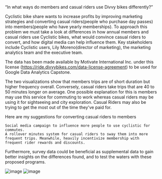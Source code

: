 “In what ways do members and casual riders use Divvy bikes differently?”

Cyclistic bike share wants to increase profits by improving marketing strategies and converting casual riders(people who purchase day passes) into members(people who have yearly memberships). To approach this problem we must take a look at differences in how annual members and casual riders use Cyclistic bikes, what would convince casual riders to convert, and how digital media can help influence them. Key stakeholders include Cyclistic users, Lily Moreno(director of marketing), the marketing analytics team and the executive team.

The data has been made available by Motivate International Inc. under this license (https://ride.divvybikes.com/data-license-agreement) to be used for Google Data Analytics Capstone.

The two visualizations show that members trips are of short duration but higher frequency overall. Conversely, casual riders take trips that are 40 to 50 minutes longer on average. One possible explanation for this is members may use this service for commuting to work whereas casual riders may be using it for sightseeing and city exploration. Casual Riders may also be trying to get the most out of the time they've paid for.

Here are my suggestions for converting casual riders to members

    Social media campaign to influence more people to use cyclistic for commutes.
    A rollover minutes system for casual riders to sway them into more frequent trips. Meanwhile, heavily incentivize membership with frequent rider rewards and discounts.

Furthermore, survey data could be beneficial as supplemental data to gain better insights on the differences found, and to test the waters with these proposed programs.

![image](https://user-images.githubusercontent.com/107438768/232860193-bc0b48e1-b9ff-486c-a242-f21a2f82bf6b.png)
![image](https://user-images.githubusercontent.com/107438768/232860384-1eadd03b-2e45-49aa-ac19-858e270a3fd0.png)


